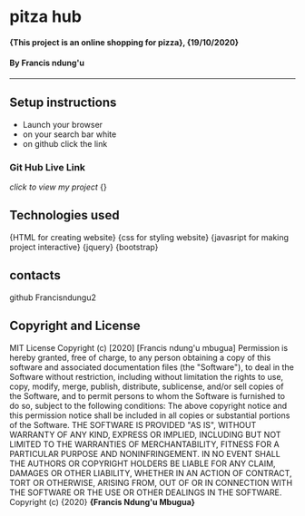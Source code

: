 # pitza hub
#### {This project is an online shopping for pizza}, {19/10/2020}
#### By **Francis ndung'u**    
---
## Setup instructions
* Launch your browser
* on your search bar white 
* on github click the link

### Git Hub Live Link
*click to view my project*
 {}
 ## Technologies used
 {HTML for creating website}
 {css for styling website}
 {javasript for making project interactive}
 {jquery}
 {bootstrap}
 ## contacts
 github  Francisndungu2
## Copyright and License
MIT License
Copyright (c) [2020] [Francis ndung'u mbugua]
Permission is hereby granted, free of charge, to any person obtaining a copy
of this software and associated documentation files (the "Software"), to deal
in the Software without restriction, including without limitation the rights
to use, copy, modify, merge, publish, distribute, sublicense, and/or sell
copies of the Software, and to permit persons to whom the Software is
furnished to do so, subject to the following conditions:
The above copyright notice and this permission notice shall be included in all
copies or substantial portions of the Software.
THE SOFTWARE IS PROVIDED "AS IS", WITHOUT WARRANTY OF ANY KIND, EXPRESS OR
IMPLIED, INCLUDING BUT NOT LIMITED TO THE WARRANTIES OF MERCHANTABILITY,
FITNESS FOR A PARTICULAR PURPOSE AND NONINFRINGEMENT. IN NO EVENT SHALL THE
AUTHORS OR COPYRIGHT HOLDERS BE LIABLE FOR ANY CLAIM, DAMAGES OR OTHER
LIABILITY, WHETHER IN AN ACTION OF CONTRACT, TORT OR OTHERWISE, ARISING FROM,
OUT OF OR IN CONNECTION WITH THE SOFTWARE OR THE USE OR OTHER DEALINGS IN THE
SOFTWARE.
Copyright (c) {2020} **{Francis Ndung'u Mbugua}**